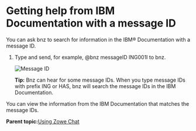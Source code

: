 # Getting help from IBM Documentation with a message ID

You can ask bnz to search for information in the IBM® Documentation with a message ID.

1.  Type and send, for example, @bnz messageID ING001I to bnz.

    ![Message ID](bnz_messageid.png "Message ID")

    **Tip:** Bnz can hear for some message IDs. When you type message IDs with prefix ING or HAS, bnz will search the message IDs in the IBM Documentation.


You can view the information from the IBM Documentation that matches the message IDs.

**Parent topic:**[Using Zowe Chat](chatops_first_steps.md)

